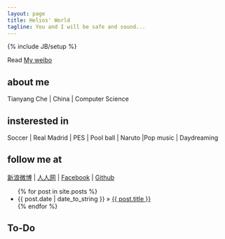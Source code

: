 ```yaml
---
layout: page
title: Helios' World
tagline: You and I will be safe and sound...
---
```

{% include JB/setup %}

Read [My weibo](http://www.weibo.com/yangkklt)

## about me
Tianyang Che | China | Computer Science

## insterested in
Soccer | Real Madrid | PES | Pool ball | Naruto |Pop music | Daydreaming

## follow me at
[新浪微博](https://www.weibo.com/yangkklt) | [人人网](https://www.renren.com/249216848) | [Facebook](https://www.facebook.com/yangkklt) | [Github](https://github.com/tianyangche)



<ul class="posts">
  {% for post in site.posts %}
    <li><span>{{ post.date | date_to_string }}</span> &raquo; <a href="{{ BASE_PATH }}{{ post.url }}">{{ post.title }}</a></li>
  {% endfor %}
</ul>

## To-Do


